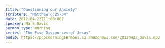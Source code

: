 ```yaml
---
title: "Questioning our Anxiety"
scripture: "Matthew 6:25-34"
date: 2012-04-22T11:00:00Z
speaker: Mark Davis
sermon_type: morning
series: "The Five Discourses of Jesus"
audio: https://pcpcmorningsermons.s3.amazonaws.com/20120422_davis.mp3 
---
```



